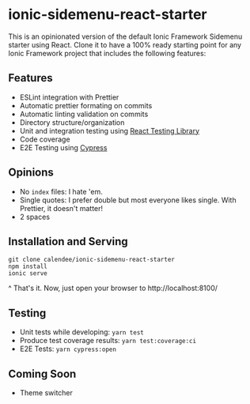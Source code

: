 # ionic-sidemenu-react-starter

This is an opinionated version of the default Ionic Framework Sidemenu starter using React. Clone it to have a 100% ready starting point for any Ionic Framework project that includes the following features:

## Features

- ESLint integration with Prettier
- Automatic prettier formating on commits
- Automatic linting validation on commits
- Directory structure/organization
- Unit and integration testing using [React Testing Library](https://testing-library.com/docs/react-testing-library/intro)
- Code coverage
- E2E Testing using [Cypress](https://www.cypress.io)

## Opinions

- No `index` files: I hate 'em.
- Single quotes: I prefer double but most everyone likes single. With Prettier, it doesn't matter!
- 2 spaces

## Installation and Serving

```
git clone calendee/ionic-sidemenu-react-starter
npm install
ionic serve
```

^ That's it. Now, just open your browser to http://localhost:8100/

## Testing

- Unit tests while developing: `yarn test`
- Produce test coverage results: `yarn test:coverage:ci`
- E2E Tests: `yarn cypress:open`

## Coming Soon

- Theme switcher
